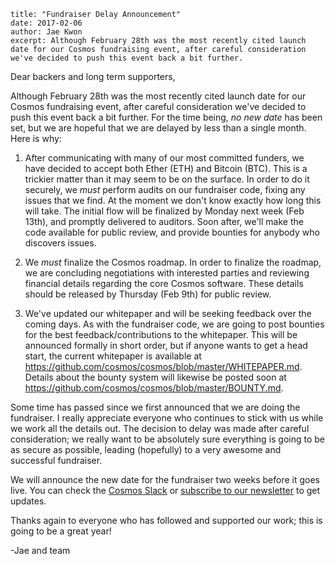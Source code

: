 ~~~
title: "Fundraiser Delay Announcement"
date: 2017-02-06
author: Jae Kwon
excerpt: Although February 28th was the most recently cited launch date for our Cosmos fundraising event, after careful consideration we've decided to push this event back a bit further.
~~~

Dear backers and long term supporters,

Although February 28th was the most recently cited launch date for our Cosmos
fundraising event, after careful consideration we've decided to push this event
back a bit further. For the time being, _no new date_ has been set, but we are
hopeful that we are delayed by less than a single month. Here is why:

1. After communicating with many of our most committed funders, we have decided
   to accept both Ether (ETH) and Bitcoin (BTC). This is a trickier matter than
   it may seem to be on the surface. In order to do it securely, we _must_
   perform audits on our fundraiser code, fixing any issues that we find. At
   the moment we don't know exactly how long this will take. The initial flow
   will be finalized by Monday next week (Feb 13th), and promptly delivered to
   auditors. Soon after, we'll make the code available for public review, and
   provide bounties for anybody who discovers issues.

2. We _must_ finalize the Cosmos roadmap. In order to finalize the roadmap, we
   are concluding negotiations with interested parties and reviewing financial
   details regarding the core Cosmos software. These details should be released
   by Thursday (Feb 9th) for public review.

3. We've updated our whitepaper and will be seeking feedback over the coming
   days. As with the fundraiser code, we are going to post bounties for the
   best feedback/contributions to the whitepaper. This will be announced
   formally in short order, but if anyone wants to get a head start, the
   current whitepaper is available at
   https://github.com/cosmos/cosmos/blob/master/WHITEPAPER.md. Details about
   the bounty system will likewise be posted soon at
   https://github.com/cosmos/cosmos/blob/master/BOUNTY.md.

Some time has passed since we first announced that we are doing the fundraiser.
I really appreciate everyone who continues to stick with us while we work all
the details out. The decision to delay was made after careful consideration; we
really want to be absolutely sure everything is going to be as secure as
possible, leading (hopefully) to a very awesome and successful fundraiser.

We will announce the new date for the fundraiser two weeks before it goes live.
You can check the [Cosmos Slack](http://slack.cosmos.network) or
[subscribe to our newsletter](http://cosmos.network) to get updates.

Thanks again to everyone who has followed and supported our work; this is going
to be a great year!

-Jae and team
